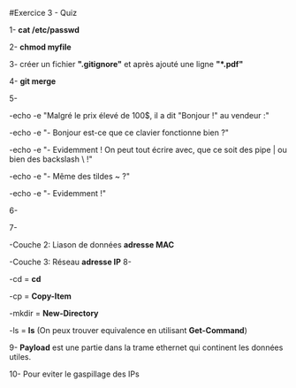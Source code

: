 #Exercice 3 - Quiz

1- **cat /etc/passwd**

2- **chmod myfile**

3- créer un fichier **".gitignore"** et après ajouté une ligne **"*.pdf"**

4- **git merge** 

5- 

  -echo -e "Malgré le prix élevé de 100$, il a dit "Bonjour !" au vendeur :"

  -echo -e "- Bonjour est-ce que ce clavier fonctionne bien ?"
  
  -echo -e "- Evidemment ! On peut tout écrire avec, que ce soit des pipe | ou bien des backslash \\ !"
  
  -echo -e "- Même des tildes ~ ?"
  
  -echo -e "- Evidemment !"
  
6- 

7- 

  -Couche 2: Liason de données **adresse MAC**
  
  -Couche 3: Réseau **adresse IP**
8-

  -cd = **cd**
  
  -cp = **Copy-Item**
  
  -mkdir = **New-Directory**
  
  -ls = **ls** (On peux trouver equivalence en utilisant **Get-Command**)
  
9- **Payload** est une partie dans la trame ethernet qui continent les données utiles.

10- Pour eviter le gaspillage des IPs
